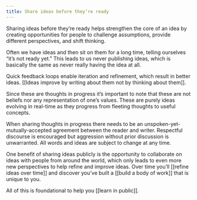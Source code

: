 ```yaml
---
title: Share ideas before they’re ready
---
```

Sharing ideas before they’re ready helps strengthen the core of an idea by creating opportunities for people to challenge assumptions, provide different perspectives, and shift thinking.

Often we have ideas and then sit on them for a long time, telling ourselves “it’s not ready yet.” This leads to us never publishing ideas, which is basically the same as never really having the idea at all.

Quick feedback loops enable iteration and refinement, which result in better ideas. [[Ideas improve by writing about them not by thinking about them]].

Since these are thoughts in progress it’s important to note that these are not beliefs nor any representation of one’s values. These are purely ideas evolving in real-time as they progress from fleeting thoughts to useful concepts.

When sharing thoughts in progress there needs to be an unspoken-yet-mutually-accepted agreement between the reader and writer. Respectful discourse is encouraged but aggression without prior discussion is unwarranted. All words and ideas are subject to change at any time.

One benefit of sharing ideas publicly is the opportunity to collaborate on ideas with people from around the world, which only leads to even more new perspectives to help refine and improve ideas. Over time you’ll [[refine ideas over time]] and discover you’ve built a [[build a body of work]] that is unique to you.

All of this is foundational to help you [[learn in public]].
